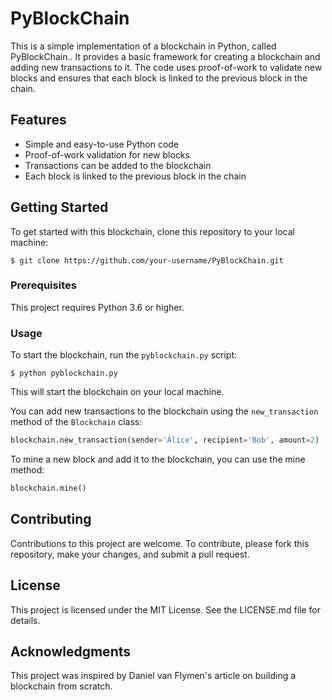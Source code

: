 # PyBlockChain

This is a simple implementation of a blockchain in Python, called PyBlockChain.. It provides a basic framework for creating a blockchain and adding new transactions to it. The code uses proof-of-work to validate new blocks and ensures that each block is linked to the previous block in the chain.

## Features

- Simple and easy-to-use Python code
- Proof-of-work validation for new blocks
- Transactions can be added to the blockchain
- Each block is linked to the previous block in the chain

## Getting Started

To get started with this blockchain, clone this repository to your local machine:

```shell
$ git clone https://github.com/your-username/PyBlockChain.git
```

### Prerequisites

This project requires Python 3.6 or higher.

### Usage

To start the blockchain, run the `pyblockchain.py` script:

```shell
$ python pyblockchain.py
```

This will start the blockchain on your local machine.

You can add new transactions to the blockchain using the `new_transaction` method of the `Blockchain` class:

```python
blockchain.new_transaction(sender='Alice', recipient='Bob', amount=2)
```

To mine a new block and add it to the blockchain, you can use the mine method:

```python
blockchain.mine()
```

## Contributing
Contributions to this project are welcome. To contribute, please fork this repository, make your changes, and submit a pull request.

## License
This project is licensed under the MIT License. See the LICENSE.md file for details.

## Acknowledgments
This project was inspired by Daniel van Flymen's article on building a blockchain from scratch.

